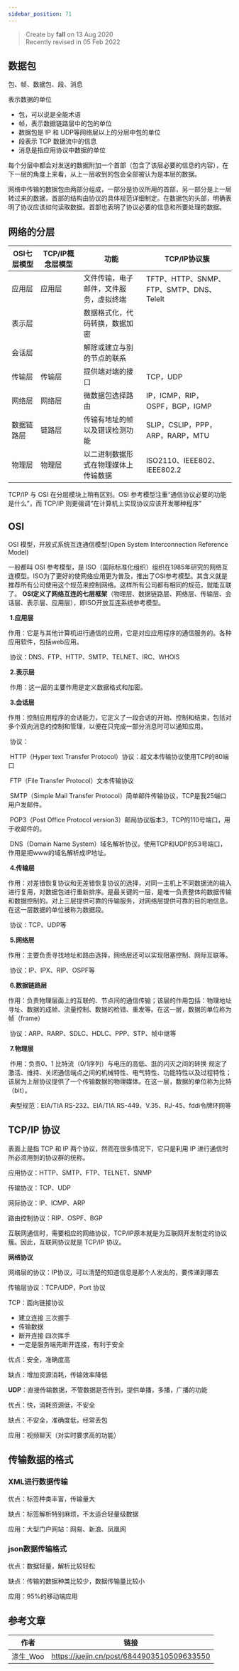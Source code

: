 ```yaml
---
sidebar_position: 71
---
```


> Create by **fall** on 13 Aug 2020<br/>
> Recently revised in 05 Feb 2022

## 数据包

包、帧、数据包、段、消息

表示数据的单位

- 包，可以说是全能术语
- 帧，表示数据链路层中的包的单位
- 数据包是 IP 和 UDP等网络层以上的分层中包的单位
- 段表示 TCP 数据流中的信息
- 消息是指应用协议中数据的单位

每个分层中都会对发送的数据附加一个首部（包含了该层必要的信息的内容），在下一层的角度上来看，从上一层收到的包会全部被认为是本层的数据。

网络中传输的数据包由两部分组成，一部分是协议所用的首部，另一部分是上一层转过来的数据，首部的结构由协议的具体规范详细制定。在数据包的头部，明确表明了协议应该如何读取数据。首部也表明了协议必要的信息和所要处理的数据。

## 网络的分层

| OSI七层模型 | TCP/IP概念层模型 | 功能                                   | TCP/IP协议簇                             |
| ----------- | ---------------- | -------------------------------------- | ---------------------------------------- |
| 应用层      | 应用层           | 文件传输，电子邮件，文件服务，虚拟终端 | TFTP、HTTP、SNMP、FTP、SMTP、DNS、Telelt |
| 表示层      |                  | 数据格式化，代码转换，数据加密         |                                          |
| 会话层      |                  | 解除或建立与别的节点的联系             |                                          |
| 传输层      | 传输层           | 提供端对端的接口                       | TCP，UDP                                 |
| 网络层      | 网络层           | 微数据包选择路由                       | IP，ICMP，RIP，OSPF，BGP，IGMP           |
| 数据链路层  | 链路层           | 传输有地址的帧以及错误检测功能         | SLIP，CSLIP，PPP，ARP，RARP，MTU         |
| 物理层      | 物理层           | 以二进制数据形式在物理媒体上传输数据   | ISO2110、IEEE802、IEEE802.2              |

TCP/IP 与 OSI 在分层模块上稍有区别。OSI 参考模型注重“通信协议必要的功能是什么”，而 TCP/IP 则更强调“在计算机上实现协议应该开发哪种程序”

## OSI

OSI 模型，开放式系统互连通信模型(Open System Interconnection Reference Model) 

一般都叫 OSI 参考模型，是 ISO（国际标准化组织）组织在1985年研究的网络互连模型。ISO为了更好的使网络应用更为普及，推出了OSI参考模型。其含义就是推荐所有公司使用这个规范来控制网络。这样所有公司都有相同的规范，就能互联了。
 **OSI定义了网络互连的七层框架**（物理层、数据链路层、网络层、传输层、会话层、表示层、应用层），即ISO开放互连系统参考模型。

​	**1.应用层**

​	作用：它是与其他计算机进行通信的应用，它是对应应用程序的通信服务的。各种应用软件，包括web应用。

​	协议：DNS、FTP、HTTP、SMTP、TELNET、IRC、WHOIS

​	**2.表示层**

​	作用：这一层的主要作用是定义数据格式和加密。

​	**3.会话层**

​	作用：控制应用程序的会话能力，它定义了一段会话的开始、控制和结束，包括对多个双向消息的控制和管理，以便在只完成一部分消息时可以通知应用。

​	协议：

​	HTTP（Hyper text Transfer Protocol）协议：超文本传输协议使用TCP的80端口

​	FTP（File Transfer Protocol）文本传输协议

​	SMTP（Simple Mail Transfer Protocol）简单邮件传输协议，TCP是我25端口用户发邮件。

​	POP3（Post Office Protocol version3）邮局协议版本3，TCP的110号端口，用于收邮件的。

​	DNS（Domain Name System）域名解析协议。使用TCP和UDP的53号端口，作用是把www的域名解析成IP地址。

​	**4.传输层**

​	作用：对差错恢复协议和无差错恢复协议的选择，对同一主机上不同数据流的输入进行复用，对数据包进行重新排序。是最关键的一层，是唯一负责整体的数据传输和数据控制的。对上三层提供可靠的传输服务，对网络层提供可靠的目的地信息。在这一层数据的单位被称为数据段。

​	协议：TCP、UDP等

​	**5.网络层**

​	作用：主要负责寻找地址和路由选择，网络层还可以实现阻塞控制、网际互联等。

​	协议：IP、IPX、RIP、OSPF等

​	**6.数据链路层**

​	作用：负责物理层面上的互联的、节点间的通信传输；该层的作用包括：物理地址寻址、数据的成帧、流量控制、数据的检错、重发等。在这一层，数据的单位称为帧（frame）

​	协议：ARP、RARP、SDLC、HDLC、PPP、STP、帧中继等

​	**7.物理层**

​	作用：负责0、1 比特流（0/1序列）与电压的高低、逛的闪灭之间的转换 规定了激活、维持、关闭通信端点之间的机械特性、电气特性、功能特性以及过程特性；该层为上层协议提供了一个传输数据的物理媒体。在这一层，数据的单位称为比特（bit）。

​	典型规范：EIA/TIA RS-232、EIA/TIA RS-449、V.35、RJ-45、fddi令牌环网等



## TCP/IP 协议

表面上是指 TCP 和 IP 两个协议，然而在很多情况下，它只是利用 IP 进行通信时所必须用到的协议群的统称。

应用协议：HTTP、SMTP、FTP、TELNET、SNMP

传输协议：TCP、UDP

网际协议：IP、ICMP、ARP

路由控制协议：RIP、OSPF、BGP

互联网通信时，需要相应的网络协议，TCP/IP原本就是为互联网开发制定的协议簇。因此，互联网协议就是 TCP/IP 协议。

**网络协议**

网络层的协议：IP协议，可以清楚的知道信息是那个人发出的，要传递到哪去

传输层协议：TCP/UDP，Port 协议

TCP：面向链接协议

- 建立连接  三次握手
- 传输数据
- 断开连接 四次挥手 
- 一定是服务端先断开连接，有利于安全

优点：安全，准确度高

缺点：增加资源消耗，传输效率降低

**UDP**：直接传输数据，不管数据是否传到，提供单播，多播，广播的功能

优点：快，消耗资源低，不安全

缺点：不安全，准确度低，经常丢包

应用：视频聊天（对实时要求高的功能）

## 传输数据的格式

### XML进行数据传输

优点：标签种类丰富，传输量大

缺点：标签解析特别麻烦，不太适合轻量级数据

应用：大型门户网站：网易、新浪、凤凰网

### json数据传输格式

优点：数据轻量，解析比较轻松

缺点：传输的数据种类比较少，数据传输量比较小

应用：95%的移动端应用

## 参考文章

| 作者     | 链接                                       |
| -------- | ------------------------------------------ |
| 涤生_Woo | https://juejin.cn/post/6844903510509633550 |

